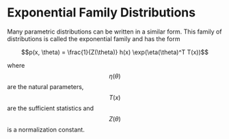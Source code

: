 # Exponential Family Distributions

Many parametric distributions can be written in a similar form. This family of distributions
is called the exponential family and has the form

$$p(x, \theta) = \frac{1}{Z(\theta)} h(x) \exp(\eta(\theta)^T T(x))$$

where $$\eta(\theta)$$ are the natural parameters, $$T(x)$$ are the sufficient statistics
and $$Z(\theta)$$ is a normalization constant.
